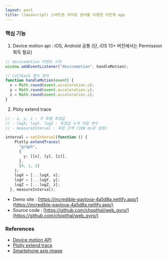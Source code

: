 ```yaml
---
layout: post
title: (Javascript) 스마트폰 자이로 센서를 이용한 지진계 app
---
```


### 핵심 기능
1. Device motion api : iOS, Android 공통 (단, iOS 13+ 버전에서는 Permission 획득 필요)

  ```javascript
  // devicemotion 이벤트 시작
  window.addEventListener("devicemotion", handleMotion);

  // Callback 함수 정의
  function handleMotion(event) {
    x = Math.round(event.acceleration.x);
    y = Math.round(event.acceleration.y);
    z = Math.round(event.acceleration.z);
  }
  ```

2. Ploty extend trace

  ```javascript
  // - x, y, z : 각 축별 측정값
  // - logX, logY, logZ : 측정값 누적 저장 변수
  // - measureInterval : 측정 간격 (100 ms로 설정)

  interval = setInterval(function () {
      Plotly.extendTraces(
        "graph",
        {
          y: [[x], [y], [z]],
        },
        [0, 1, 2]
      );
      logX = [...logX, x];
      logY = [...logY, y];
      logZ = [...logZ, z];
    }, measureInterval);
  ```

- Demo site : [https://incredible-pavlova-4a5d8a.netlify.app/](https://incredible-pavlova-4a5d8a.netlify.app/)  
- Source code : [https://github.com/chopthal/web_gyro/](https://github.com/chopthal/web_gyro/)

### References
- [Device motion API](https://developer.mozilla.org/en-US/docs/Web/API/Window/devicemotion_event)
- [Plotly extend trace](https://plotly.com/javascript/plotlyjs-function-reference/#plotlyextendtraces)
- [Smartphone axis image](https://kr.mathworks.com/help/supportpkg/android/ref/accelerometer.html)